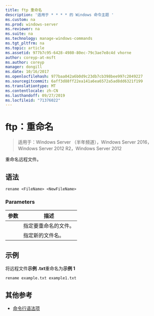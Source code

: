 ```yaml
---
title: ftp 重命名
description: '适用于 * * * * 的 Windows 命令主题 '
ms.custom: na
ms.prod: windows-server
ms.reviewer: na
ms.suite: na
ms.technology: manage-windows-commands
ms.tgt_pltfrm: na
ms.topic: article
ms.assetid: 977b7c95-6428-4980-80ec-79c3ae7e8c4d vhorne
author: coreyp-at-msft
ms.author: coreyp
manager: dongill
ms.date: 10/16/2017
ms.openlocfilehash: 977baa042a6b0d9c23db7cb398bee997c2049227
ms.sourcegitcommit: 6aff3d88ff22ea141a6ea6572a5ad8dd6321f199
ms.translationtype: MT
ms.contentlocale: zh-CN
ms.lasthandoff: 09/27/2019
ms.locfileid: "71376022"
---
```

# <a name="ftp-rename"></a>ftp：重命名

>适用于：Windows Server （半年频道），Windows Server 2016，Windows Server 2012 R2，Windows Server 2012

重命名远程文件。   
## <a name="syntax"></a>语法  
```  
rename <FileName> <NewFileName>  
```  
### <a name="parameters"></a>Parameters  

|   参数   |                 描述                 |
|---------------|---------------------------------------------|
|  <FileName>   | 指定要重命名的文件。 |
| <NewFileName> |        指定新的文件名。         |

## <a name="BKMK_Examples"></a>示例  
将远程文件**示例 .txt**重命名为**示例 1**  
```  
rename example.txt example1.txt  
```  
## <a name="additional-references"></a>其他参考  
-   [命令行语法项](command-line-syntax-key.md)  
